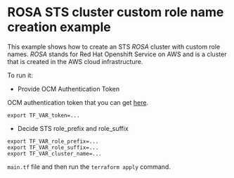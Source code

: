 # ROSA STS cluster custom role name creation example

This example shows how to create an STS _ROSA_ cluster with custom role names. _ROSA_ stands for Red Hat Openshift Service on AWS
and is a cluster that is created in the AWS cloud infrastructure.

To run it:

* Provide OCM Authentication Token

OCM authentication token that you can get [here](https://console.redhat.com/openshift/token).

```
export TF_VAR_token=...
```

* Decide STS role_prefix and role_suffix

```
export TF_VAR_role_prefix=...
export TF_VAR_role_suffix=...
export TF_VAR_cluster_name=...
```

`main.tf` file and then run the `terraform apply` command.

